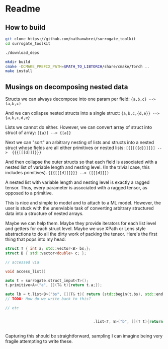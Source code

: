 
# Readme

## How to build
```bash
git clone https://github.com/nathanwbrei/surrogate_toolkit
cd surrogate_toolkit

./download_deps

mkdir build
cmake -DCMAKE_PREFIX_PATH=$PATH_TO_LIBTORCH/share/cmake/Torch ..
make install
```


## Musings on decomposing nested data


Structs we can always decompose into one param per field:
`{a,b,c} --> (a,b,c)`

And we can collapse nested structs into a single struct:
`{a,b,c,{d,e}} --> {a,b,c,d,e}`

Lists we cannot do either. However, we can convert array of struct into struct of array:
`[{a}] --> {[a]}`

Next we can "sort" an arbitrary nesting of lists and structs into a nested struct whose fields are all either primitives or nested lists:
`[{[[{{d}}]]}] -->  {{{[[[d]]]}}}`

And then collapse the outer structs so that each field is associated with a nested list of variable length and nesting level. (In the trivial case, this includes primitives).
`{{{[[[d]]]}}} --> ([[[d]]])`

A nested list with variable length and nesting level is exactly a ragged tensor.  Thus, every parameter is associated with a ragged tensor, as opposed to a primitive.

This is nice and simple to model and to attach to a ML model. However, the user is stuck with the unenviable task of converting arbitrary structured data into a structure of nested arrays.

Maybe we can help them. Maybe they provide iterators for each list level and getters for each struct level. Maybe we use XPath or Lens style abstractions to do all the dirty work of packing the tensor. Here's the first thing that pops into my head:

```c++
struct T { int a; std::vector<B> bs;};
struct B { std::vector<double> c; };

// accessed via

void access_list()

auto t = surrogate.struct_input<T>();
t.primitive<A>("a", [](T& t){return t.a;});

auto lb = t.list<B>("bs", [](T& t){ return {std::begin(t.bs), std::end(t.bs)};}); 
// TODO: How do we write back to this?

// etc


                                       .list<T, B>("b", [](T t){return t.b})
									   
```

Capturing this should be straightforward, sampling I can imagine being very fragile attempting to write these. 

